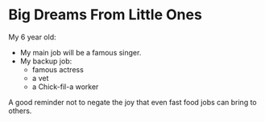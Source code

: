 # Big Dreams From Little Ones


My 6 year old:

- My main job will be a famous singer.
- My backup job:
  - famous actress
  - a vet
  - a Chick-fil-a worker

A good reminder not to negate the joy that even fast food jobs can bring to others. 

